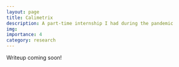 ```yaml
---
layout: page
title: Calimetrix
description: A part-time internship I had during the pandemic
img:
importance: 4
category: research
---
```


Writeup coming soon!
